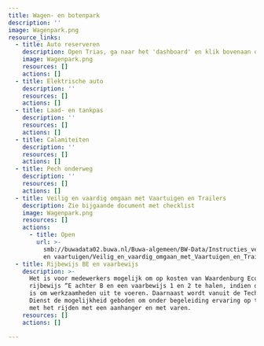 ```yaml
---
title: Wagen- en botenpark
description: ''
image: Wagenpark.png
resource_links:
  - title: Auto reserveren
    description: Open Trias, ga naar het 'dashboard' en klik bovenaan op het auto-incoontje
    image: Wagenpark.png
    resources: []
    actions: []
  - title: Elektrische auto
    description: ''
    resources: []
    actions: []
  - title: Laad- en tankpas
    description: ''
    resources: []
    actions: []
  - title: Calamiteiten
    description: ''
    resources: []
    actions: []
  - title: Pech onderweg
    description: ''
    resources: []
    actions: []
  - title: Veilig en vaardig omgaan met Vaartuigen en Trailers
    description: Zie bijgaande document met checklist
    image: Wagenpark.png
    resources: []
    actions:
      - title: Open
        url: >-
          smb://buwadata02.buwa.nl/Buwa-algemeen/BW-Data/Instructies_veldformulieren_handleidingen/Voer-
          en vaartuigen/Veilig_en_vaardig_omgaan_met_Vaartuigen_en_Trailers.pdf
  - title: Rijbewijs BE en vaarbewijs
    description: >-
      Het is voor medewerkers mogelijk om op kosten van Waardenburg Ecology het
      rijbewijs “E achter B en een vaarbewijs 1 en 2 te halen, indien dit nodig
      is om werkzaamheden uit te voeren. Daarnaast wordt vanuit de Technische
      Dienst de mogelijkheid geboden om onder begeleiding ervaring op te doen
      met het rijden met een aanhanger en met varen. 
    resources: []
    actions: []

---
```












